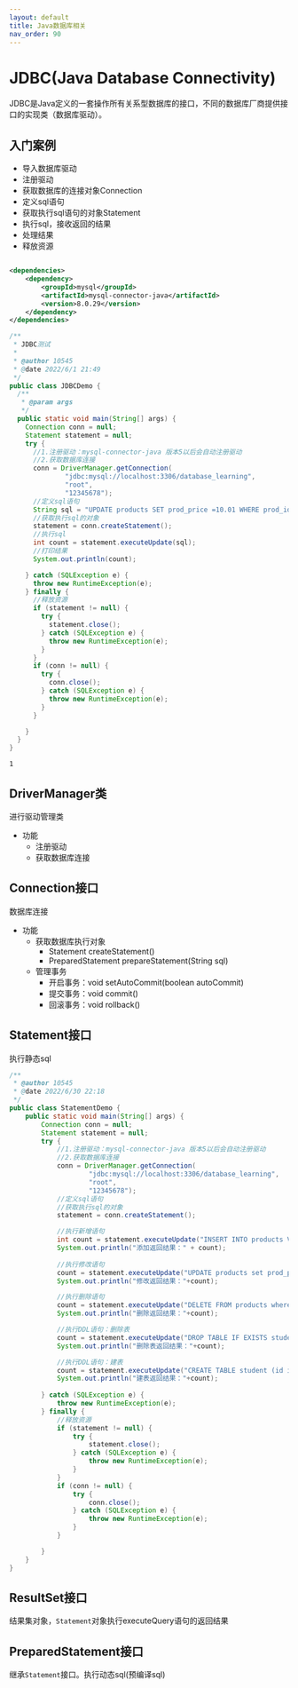 ```yaml
---
layout: default
title: Java数据库相关
nav_order: 90
---
```


# JDBC(Java Database Connectivity)

JDBC是Java定义的一套操作所有关系型数据库的接口，不同的数据库厂商提供接口的实现类（数据库驱动）。

## 入门案例

- 导入数据库驱动
- 注册驱动
- 获取数据库的连接对象Connection
- 定义sql语句
- 获取执行sql语句的对象Statement
- 执行sql，接收返回的结果
- 处理结果
- 释放资源

```xml

<dependencies>
    <dependency>
        <groupId>mysql</groupId>
        <artifactId>mysql-connector-java</artifactId>
        <version>8.0.29</version>
    </dependency>
</dependencies>
```

```java
/**
 * JDBC测试
 *
 * @author 10545
 * @date 2022/6/1 21:49
 */
public class JDBCDemo {
  /**
   * @param args
   */
  public static void main(String[] args) {
    Connection conn = null;
    Statement statement = null;
    try {
      //1.注册驱动：mysql-connector-java 版本5以后会自动注册驱动
      //2.获取数据库连接
      conn = DriverManager.getConnection(
              "jdbc:mysql://localhost:3306/database_learning",
              "root",
              "12345678");
      //定义sql语句
      String sql = "UPDATE products SET prod_price =10.01 WHERE prod_id = 'FB'";
      //获取执行sql的对象
      statement = conn.createStatement();
      //执行sql
      int count = statement.executeUpdate(sql);
      //打印结果
      System.out.println(count);

    } catch (SQLException e) {
      throw new RuntimeException(e);
    } finally {
      //释放资源
      if (statement != null) {
        try {
          statement.close();
        } catch (SQLException e) {
          throw new RuntimeException(e);
        }
      }
      if (conn != null) {
        try {
          conn.close();
        } catch (SQLException e) {
          throw new RuntimeException(e);
        }
      }

    }
  }
}
```

```text
1
```

## DriverManager类

进行驱动管理类

- 功能
  - 注册驱动
  - 获取数据库连接

## Connection接口

数据库连接

- 功能
  - 获取数据库执行对象
    - Statement createStatement()
    - PreparedStatement prepareStatement(String sql)
  - 管理事务
    - 开启事务：void setAutoCommit(boolean autoCommit)
    - 提交事务：void commit()
    - 回滚事务：void rollback()

## Statement接口

执行静态sql

```java
/**
 * @author 10545
 * @date 2022/6/30 22:18
 */
public class StatementDemo {
    public static void main(String[] args) {
        Connection conn = null;
        Statement statement = null;
        try {
            //1.注册驱动：mysql-connector-java 版本5以后会自动注册驱动
            //2.获取数据库连接
            conn = DriverManager.getConnection(
                    "jdbc:mysql://localhost:3306/database_learning",
                    "root",
                    "12345678");
            //定义sql语句
            //获取执行sql的对象
            statement = conn.createStatement();

            //执行新增语句
            int count = statement.executeUpdate("INSERT INTO products VALUES ('AA',1004,'coffee',2.50,'describe')");
            System.out.println("添加返回结果：" + count);
            
            //执行修改语句
            count = statement.executeUpdate("UPDATE products set prod_price = 2.0 where prod_id = 'AA'");
            System.out.println("修改返回结果："+count);

            //执行删除语句
            count = statement.executeUpdate("DELETE FROM products where prod_id = 'AA'");
            System.out.println("删除返回结果："+count);

            //执行DDL语句：删除表
            count = statement.executeUpdate("DROP TABLE IF EXISTS student");
            System.out.println("删除表返回结果："+count);

            //执行DDL语句：建表
            count = statement.executeUpdate("CREATE TABLE student (id int,name varchar(20))");
            System.out.println("建表返回结果："+count);
            
        } catch (SQLException e) {
            throw new RuntimeException(e);
        } finally {
            //释放资源
            if (statement != null) {
                try {
                    statement.close();
                } catch (SQLException e) {
                    throw new RuntimeException(e);
                }
            }
            if (conn != null) {
                try {
                    conn.close();
                } catch (SQLException e) {
                    throw new RuntimeException(e);
                }
            }

        }
    }
}
```

## ResultSet接口

结果集对象，`Statement`对象执行executeQuery语句的返回结果



## PreparedStatement接口

继承`Statement`接口。执行动态sql(预编译sql)

